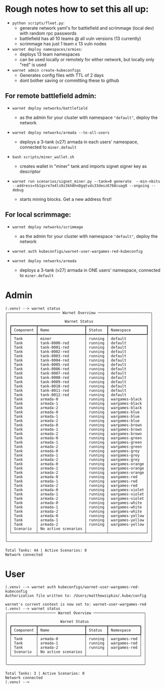 # Rough notes how to set this all up:

- `python scripts/fleet.py`:
    - generate network yaml's for battlefield and scrimmage (local dev) with random rpc passwords
    - battlefield has all 10 teams @ all vuln versions (13 currently)
    - scrimmage has just 1 team x 13 vuln nodes
- `warnet deploy namespaces/armies`:
    - deploys 13 team namespaces
    - can be used locally or remotely for either network, but locally only "red" is used
- `warnet admin create-kubeconfigs`
    - Generates config files with TTL of 2 days
    - dont bother saving or committing these to github

## For remote battlefield admin:

- `warnet deploy networks/battlefield`
    - as the admin for your cluster with namespace `"default"`, deploy the network

- `warnet deploy networks/armada --to-all-users`
    - deploys a 3-tank (v27) armada in each users' namespace, connected to `miner.default`

- `bash scripts/miner_wallet.sh`
    - creates wallet in "miner" tank and imports signet signer key as descriptor

- `warnet run scenarios/signet_miner.py --tank=0 generate  --min-nbits --address=tb1qsre7e4ls9z3kh8hn0gqtvds33desz6768cuag8 --ongoing --debug`
    - starts mining blocks. Get a new address first!

## For local scrimmage:

- `warnet deploy networks/scrimmage`
    - as the admin for your cluster with namespace `"default"`, deploy the network

- `warnet auth kubeconfigs/warnet-user-wargames-red-kubeconfig`
- `warnet deploy networks/armada`
    - deploys a 3-tank (v27) armada in ONE users' namespace, connected to `miner.default`

# Admin

```
(.venv) --> warnet status
╭──────────────────────── Warnet Overview ────────────────────────╮
│                                                                 │
│                          Warnet Status                          │
│ ┏━━━━━━━━━━━┳━━━━━━━━━━━━━━━━━━━━━┳━━━━━━━━━┳━━━━━━━━━━━━━━━━━┓ │
│ ┃ Component ┃ Name                ┃ Status  ┃ Namespace       ┃ │
│ ┡━━━━━━━━━━━╇━━━━━━━━━━━━━━━━━━━━━╇━━━━━━━━━╇━━━━━━━━━━━━━━━━━┩ │
│ │ Tank      │ miner               │ running │ default         │ │
│ │ Tank      │ tank-0000-red       │ running │ default         │ │
│ │ Tank      │ tank-0001-red       │ running │ default         │ │
│ │ Tank      │ tank-0002-red       │ running │ default         │ │
│ │ Tank      │ tank-0003-red       │ running │ default         │ │
│ │ Tank      │ tank-0004-red       │ running │ default         │ │
│ │ Tank      │ tank-0005-red       │ running │ default         │ │
│ │ Tank      │ tank-0006-red       │ running │ default         │ │
│ │ Tank      │ tank-0007-red       │ running │ default         │ │
│ │ Tank      │ tank-0008-red       │ running │ default         │ │
│ │ Tank      │ tank-0009-red       │ running │ default         │ │
│ │ Tank      │ tank-0010-red       │ running │ default         │ │
│ │ Tank      │ tank-0011-red       │ running │ default         │ │
│ │ Tank      │ tank-0012-red       │ running │ default         │ │
│ │ Tank      │ armada-0            │ running │ wargames-black  │ │
│ │ Tank      │ armada-1            │ running │ wargames-black  │ │
│ │ Tank      │ armada-2            │ running │ wargames-black  │ │
│ │ Tank      │ armada-0            │ running │ wargames-blue   │ │
│ │ Tank      │ armada-1            │ running │ wargames-blue   │ │
│ │ Tank      │ armada-2            │ running │ wargames-blue   │ │
│ │ Tank      │ armada-0            │ running │ wargames-brown  │ │
│ │ Tank      │ armada-1            │ running │ wargames-brown  │ │
│ │ Tank      │ armada-2            │ running │ wargames-brown  │ │
│ │ Tank      │ armada-0            │ running │ wargames-green  │ │
│ │ Tank      │ armada-1            │ running │ wargames-green  │ │
│ │ Tank      │ armada-2            │ running │ wargames-green  │ │
│ │ Tank      │ armada-0            │ running │ wargames-grey   │ │
│ │ Tank      │ armada-1            │ running │ wargames-grey   │ │
│ │ Tank      │ armada-2            │ running │ wargames-grey   │ │
│ │ Tank      │ armada-0            │ running │ wargames-orange │ │
│ │ Tank      │ armada-1            │ running │ wargames-orange │ │
│ │ Tank      │ armada-2            │ running │ wargames-orange │ │
│ │ Tank      │ armada-0            │ running │ wargames-red    │ │
│ │ Tank      │ armada-1            │ running │ wargames-red    │ │
│ │ Tank      │ armada-2            │ running │ wargames-red    │ │
│ │ Tank      │ armada-0            │ running │ wargames-violet │ │
│ │ Tank      │ armada-1            │ running │ wargames-violet │ │
│ │ Tank      │ armada-2            │ running │ wargames-violet │ │
│ │ Tank      │ armada-0            │ running │ wargames-white  │ │
│ │ Tank      │ armada-1            │ running │ wargames-white  │ │
│ │ Tank      │ armada-2            │ running │ wargames-white  │ │
│ │ Tank      │ armada-0            │ running │ wargames-yellow │ │
│ │ Tank      │ armada-1            │ running │ wargames-yellow │ │
│ │ Tank      │ armada-2            │ running │ wargames-yellow │ │
│ │ Scenario  │ No active scenarios │         │                 │ │
│ └───────────┴─────────────────────┴─────────┴─────────────────┘ │
│                                                                 │
╰─────────────────────────────────────────────────────────────────╯

Total Tanks: 44 | Active Scenarios: 0
Network connected                                                       
```

# User

```
(.venv) --> warnet auth kubeconfigs/warnet-user-wargames-red-kubeconfig 
Authorization file written to: /Users/matthewzipkin/.kube/config

warnet's current context is now set to: warnet-user-wargames-red
(.venv) --> warnet status
╭────────────────────── Warnet Overview ───────────────────────╮
│                                                              │
│                        Warnet Status                         │
│ ┏━━━━━━━━━━━┳━━━━━━━━━━━━━━━━━━━━━┳━━━━━━━━━┳━━━━━━━━━━━━━━┓ │
│ ┃ Component ┃ Name                ┃ Status  ┃ Namespace    ┃ │
│ ┡━━━━━━━━━━━╇━━━━━━━━━━━━━━━━━━━━━╇━━━━━━━━━╇━━━━━━━━━━━━━━┩ │
│ │ Tank      │ armada-0            │ running │ wargames-red │ │
│ │ Tank      │ armada-1            │ running │ wargames-red │ │
│ │ Tank      │ armada-2            │ running │ wargames-red │ │
│ │ Scenario  │ No active scenarios │         │              │ │
│ └───────────┴─────────────────────┴─────────┴──────────────┘ │
│                                                              │
╰──────────────────────────────────────────────────────────────╯

Total Tanks: 3 | Active Scenarios: 0
Network connected                                                           
(.venv) --> 

```